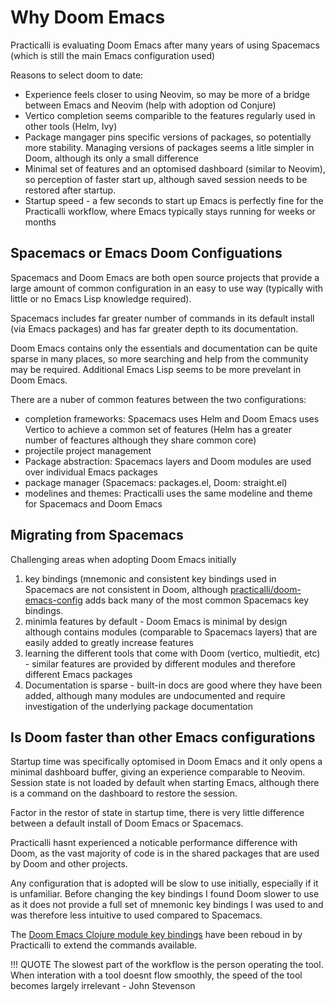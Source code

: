 # Why Doom Emacs

Practicalli is evaluating Doom Emacs after many years of using Spacemacs (which is still the main Emacs configuration used)

Reasons to select doom to date:

- Experience feels closer to using Neovim, so may be more of a bridge between Emacs and Neovim (help with adoption od Conjure)
- Vertico completion seems comparible to the features regularly used in other tools (Helm, Ivy)
- Package mangager pins specific versions of packages, so potentially more stability.  Managing versions of packages seems a litle simpler in Doom, although its only a small difference
- Minimal set of features and an optomised dashboard (similar to Neovim), so perception of faster start up, although saved session needs to be restored after startup.
- Startup speed - a few seconds to start up Emacs is perfectly fine for the Practicalli workflow, where Emacs typically stays running for weeks or months


## Spacemacs or Emacs Doom Configuations

Spacemacs and Doom Emacs are both open source projects that provide a large amount of common configuration in an easy to use way (typically with little or no Emacs Lisp knowledge required).

Spacemacs includes far greater number of commands in its default install (via Emacs packages) and has far greater depth to its documentation.

Doom Emacs contains only the essentials and documentation can be quite sparse in many places, so more searching and help from the community may be required.  Additional Emacs Lisp seems to be more prevelant in Doom Emacs.

There are a nuber of common features between the two configurations:

- completion frameworks: Spacemacs uses Helm and Doom Emacs uses Vertico to achieve a common set of features (Helm has a greater number of feactures although they share common core)
- projectile project management
- Package abstraction: Spacemacs layers and Doom modules are used over individual Emacs packages
- package manager (Spacemacs: packages.el, Doom: straight.el)
- modelines and themes: Practicalli uses the same modeline and theme for Spacemacs and Doom Emacs


## Migrating from Spacemacs

Challenging areas when adopting Doom Emacs initially

1.  key bindings (mnemonic and consistent key bindings used in Spacemacs are not consistent in Doom, although [practicalli/doom-emacs-config](https://github.com/practicalli/doom-emacs-config) adds back many of the most common Spacemacs key bindings.
2.  minimla features by default - Doom Emacs is minimal by design although contains modules (comparable to Spacemacs layers) that are easily added to greatly increase features
3.  learning the different tools that come with Doom (vertico, multiedit, etc) - similar features are provided by different modules and therefore different Emacs packages
4.  Documentation is sparse - built-in docs are good where they have been added, although many modules are undocumented and require investigation of the underlying package documentation


## Is Doom faster than other Emacs configurations

Startup time was specifically optomised in Doom Emacs and it only opens a minimal dashboard buffer, giving an experience comparable to Neovim.  Session state is not loaded by default when starting Emacs, although there is a command on the dashboard to restore the session.

Factor in the restor of state in startup time, there is very little difference between a default install of Doom Emacs or Spacemacs.

Practicalli hasnt experienced a noticable performance difference with Doom, as the vast majority of code is in the shared packages that are used by Doom and other projects.

Any configuration that is adopted will be slow to use initially, especially if it is unfamiliar.  Before changing the key bindings I found Doom slower to use as it does not provide a full set of mnemonic key bindings I was used to and was therefore less intuitive to used compared to Spacemacs.

The [Doom Emacs Clojure module key bindings](https://github.com/hlissner/doom-emacs/blob/develop/modules/lang/clojure/README.org) have been reboud in by Practicalli to extend the commands available.

!!! QUOTE
    The slowest part of the workflow is the person operating the tool.  When interation with a tool doesnt flow smoothly, the speed of the tool becomes largely irrelevant - John Stevenson
